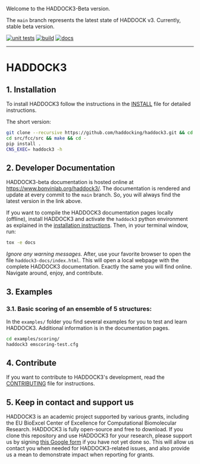 Welcome to the HADDOCK3-Beta version.

The `main` branch represents the latest state of HADDOCK v3. Currently,
stable beta version.

[![unit tests](https://github.com/haddocking/haddock3/workflows/tests/badge.svg?branch=main)](https://github.com/haddocking/haddock3/actions?workflow=tests)
[![build](https://github.com/haddocking/haddock3/workflows/build/badge.svg?branch=main)](https://github.com/haddocking/haddock3/actions?workflow=build)
[![docs](https://github.com/haddocking/haddock3/workflows/pages/badge.svg?branch=main)](https://github.com/haddocking/haddock3/actions?workflow=pages)

* * *

# HADDOCK3

## 1. Installation

To install HADDOCK3 follow the instructions in the [INSTALL](docs/INSTALL.md)
file for detailed instructions.

The short version:

```bash
git clone --recursive https://github.com/haddocking/haddock3.git && cd haddock3
cd src/fcc/src && make && cd -
pip install .
CNS_EXEC= haddock3 -h
```

## 2. Developer Documentation

HADDOCK3-beta documentation is hosted online at https://www.bonvinlab.org/haddock3/.
The documentation is rendered and update at every commit to the `main` branch. So,
you will always find the latest version in the link above.

If you want to compile the HADDOCK3 documentation pages locally (offline),
install HADDOCK3 and activate the `haddock3` python environment as explained in
the [installation instructions](docs/INSTALL.md). Then, in your terminal
window, run:

```bash
tox -e docs
```

*Ignore any warning messages.* After, use your favorite browser to open the
file `haddock3-docs/index.html`. This will open a local webpage with the
complete HADDOCK3 documentation. Exactly the same you will find online.
Navigate around, enjoy, and contribute.

## 3. Examples

### 3.1. Basic scoring of an ensemble of 5 structures:

In the `examples/` folder you find several examples for you to test and
learn HADDOCK3. Additional information is in the documentation pages.

```bash
cd examples/scoring/
haddock3 emscoring-test.cfg
```

## 4. Contribute

If you want to contribute to HADDOCK3's development, read the
[CONTRIBUTING](CONTRIBUTING.md) file for instructions.

## 5. Keep in contact and support us

HADDOCK3 is an academic project supported by various grants, including the EU
BioExcel Center of Excellence for Computational Biomolecular Research. HADDOCK3
is fully open-source and free to download. If you clone this repository and use
HADDOCK3 for your research, please support us by signing [this Google
form][googleform] if you have not yet done so. This will allow us contact you
when needed for HADDOCK3-related issues, and also provide us a mean to
demonstrate impact when reporting for grants.

[googleform]: https://docs.google.com/forms/d/e/1FAIpQLScDcd0rWtuzJ_4nftkDAHoLVwr1IAVwNJGhbaZdTYZ4vWu25w/viewform

